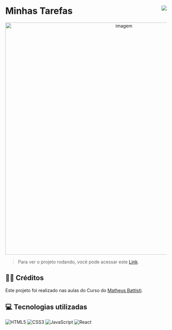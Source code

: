# Minhas Tarefas <img align="right" src="https://img.shields.io/static/v1?label=STATUS&message=Está %20Pronto &color=green&style=for-the-badge"/>


<div align="center" >
    <img width="725rem" src="https://servidor-estaticos-ten.vercel.app/Miniblog.png" alt="imagem">
</div>

> Para ver o projeto rodando, você pode acessar este [Link](https://miniblog-one.vercel.app/).

<h2>👨‍🏫 Créditos</h2>
<p>Este projeto foi realizado nas aulas do Curso do  <a target="_blank" href="https://www.udemy.com/course/react-do-zero-a-maestria-c-hooks-router-api-projetos/">Matheus Battisti</a>.</p>


<h2>💻 Tecnologias utilizadas</h2>

<div style="display: inline_block">

  ![HTML5](https://img.shields.io/badge/html5-%23E34F26.svg?style=for-the-badge&logo=html5&logoColor=white)
  ![CSS3](https://img.shields.io/badge/css3-%231572B6.svg?style=for-the-badge&logo=css3&logoColor=white)
  ![JavaScript](https://img.shields.io/badge/javascript-%23323330.svg?style=for-the-badge&logo=javascript&logoColor=%23F7DF1E)
  ![React](https://img.shields.io/badge/react-%2320232a.svg?style=for-the-badge&logo=react&logoColor=%2361DAFB)
  
</div>
